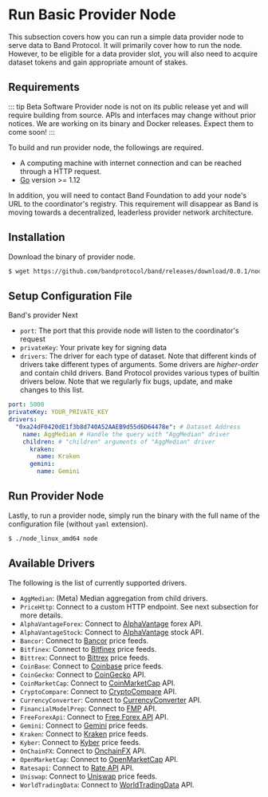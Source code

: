 # Run Basic Provider Node

This subsection covers how you can run a simple data provider node to serve data to Band Protocol. It will primarily cover how to run the node. However, to be eligible for a data provider slot, you will also need to acquire dataset tokens and gain appropriate amount of stakes.

## Requirements

::: tip Beta Software
Provider node is not on its public release yet and will require building from source. APIs and interfaces may change without prior notices. We are working on its binary and Docker releases. Expect them to come soon!
:::

To build and run provider node, the followings are required.

- A computing machine with internet connection and can be reached through a HTTP request.
- [Go](https://golang.org) version >= 1.12

In addition, you will need to contact Band Foundation to add your node's URL to the coordinator's registry. This requirement will disappear as Band is moving towards a decentralized, leaderless provider network architecture.

## Installation

Download the binary of provider node.

```sh
$ wget https://github.com/bandprotocol/band/releases/download/0.0.1/node_linux_amd64
```

## Setup Configuration File

Band's provider
Next

- `port`: The port that this provide node will listen to the coordinator's request
- `privateKey`: Your private key for signing data
- `drivers`: The driver for each type of dataset. Note that different kinds of drivers take different types of arguments. Some drivers are _higher-order_ and contain child drivers. Band Protocol provides various types of builtin drivers below. Note that we regularly fix bugs, update, and make changes to this list.

```yaml
port: 5000
privateKey: YOUR_PRIVATE_KEY
drivers:
  "0xa24dF0420dE1f3b8d740A52AAEB9d55d6D64478e": # Dataset Address
    name: AggMedian # Handle the query with "AggMedian" driver
    children: # "children" arguments of "AggMedian" driver
      kraken:
        name: Kraken
      gemini:
        name: Gemini
```

## Run Provider Node

Lastly, to run a provider node, simply run the binary with the full name of the configuration file (without `yaml` extension).

```sh
$ ./node_linux_amd64 node
```

## Available Drivers

The following is the list of currently supported drivers.

- `AggMedian`: (Meta) Median aggregation from child drivers.
- `PriceHttp`: Connect to a custom HTTP endpoint. See next subsection for more details.
- `AlphaVantageForex`: Connect to [AlphaVantage](https://www.alphavantage.co/) forex API.
- `AlphaVantageStock`: Connect to [AlphaVantage](https://www.alphavantage.co/) stock API.
- `Bancor`: Connect to [Bancor](https://bancor.network) price feeds.
- `Bitfinex`: Connect to [Bitfinex](https://www.bitfinex.com) price feeds.
- `Bittrex`: Connect to [Bittrex](https://bittrex.com) price feeds.
- `CoinBase`: Connect to [Coinbase](https://coinbase.com) price feeds.
- `CoinGecko`: Connect to [CoinGecko](https://coingecko.com) API.
- `CoinMarketCap`: Connect to [CoinMarketCap](https://coinmarketcap.com) API.
- `CryptoCompare`: Connect to [CryptoCompare](https://cryptocompare.com) API.
- `CurrencyConverter`: Connect to [CurrencyConverter](https://free.currencyconverterapi.com/) API.
- `FinancialModelPrep`: Connect to [FMP](https://financialmodelingprep.com/) API.
- `FreeForexApi`: Connect to [Free Forex API](https://www.freeforexapi.com/) API.
- `Gemini`: Connect to [Gemini](https://gemini.com) price feeds.
- `Kraken`: Connect to [Kraken](https://kraken.com) price feeds.
- `Kyber`: Connect to [Kyber](https://http://kyber.network) price feeds.
- `OnChainFX`: Connect to [OnchainFX](https://messari.io/screener) API.
- `OpenMarketCap`: Connect to [OpenMarketCap](https://openmarketcap.com) API.
- `Ratesapi`: Connect to [Rate API](http://ratesapi.io) API.
- `Uniswap`: Connect to [Uniswap](https://uniswap.io) price feeds.
- `WorldTradingData`: Connect to [WorldTradingData](https://www.worldtradingdata.com/) API.
